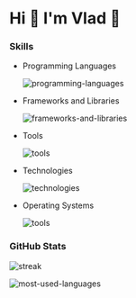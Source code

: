 # Hi 👋 I'm Vlad 👤

### Skills

- Programming Languages

  ![programming-languages](https://skillicons.dev/icons?i=kotlin,java,python,javascript,cpp)

- Frameworks and Libraries

  ![frameworks-and-libraries](https://skillicons.dev/icons?i=spring,django,react,nodejs)

- Tools

  ![tools](https://skillicons.dev/icons?i=vim,vscode,idea,androidstudio,github,selenium)


- Technologies

  ![technologies](https://skillicons.dev/icons?i=git,aws,arduino)
  

- Operating Systems

  ![tools](https://skillicons.dev/icons?i=apple,ubuntu,kali,windows)


### GitHub Stats

![streak](https://github-readme-streak-stats.herokuapp.com/?user=sshshadow222&theme=dark)

![most-used-languages](https://github-readme-stats.vercel.app/api/top-langs?username=sshshadow222&show_icons=true&locale=en&layout=compact&theme=dark)
